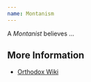 ```yaml
---
name: Montanism
---
```

A _Montanist_ believes &hellip;

## More Information
- [Orthodox Wiki](https://orthodoxwiki.org/Montanism)
